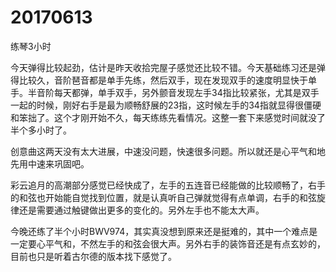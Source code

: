 # 20170613

练琴3小时

今天弹得比较起劲，估计是昨天收拾完屋子感觉还比较不错。今天基础练习还是弹得比较久，音阶琶音都是单手先练，然后双手，现在发现双手的速度明显快于单手。半音阶每天都弹，单手双手，另外颤音发现左手34指比较紧张，尤其是双手一起的时候，刚好右手是最为顺畅舒展的23指，这时候左手的34指就显得很僵硬和笨拙了。这个才刚开始不久，每天练练先看情况。这整一套下来感觉时间就没了半个多小时了。

创意曲这两天没有太大进展，中速没问题，快速很多问题。所以就还是心平气和地先用中速来巩固吧。

彩云追月的高潮部分感觉已经快成了，左手的五连音已经能做的比较顺畅了，右手的和弦也开始能自觉找到位置，就是认真听自己弹就觉得有点单调，右手的和弦旋律还是需要通过触键做出更多的变化的。另外左手也不能太大声。

今晚还练了半个小时BWV974，其实真没想到原来还是挺难的，其中一个难点是一定要心平气和，不然左手的和弦会很大声。另外右手的装饰音还是有点玄妙的，目前也只是听着古尔德的版本找下感觉了。


